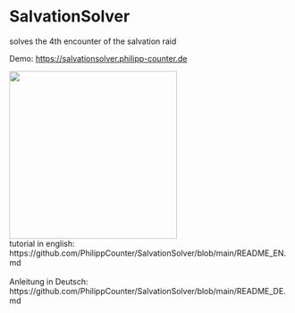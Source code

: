 # SalvationSolver
solves the 4th encounter of the salvation raid

Demo:
https://salvationsolver.philipp-counter.de

<img src="https://github.com/PhilippCounter/SalvationSolver/assets/34789670/654a99a1-7fd7-446c-9f2c-89c4dc0874f8" width="300">
<br/>
tutorial in english:<br/>
https://github.com/PhilippCounter/SalvationSolver/blob/main/README_EN.md<br/>
<br/>
Anleitung in Deutsch:<br/>
https://github.com/PhilippCounter/SalvationSolver/blob/main/README_DE.md
